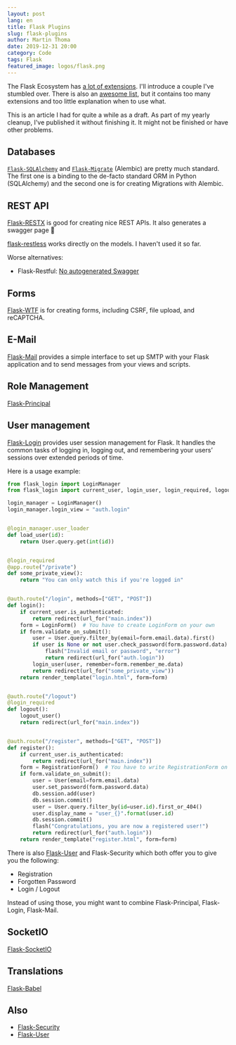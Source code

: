 ```yaml
---
layout: post
lang: en
title: Flask Plugins
slug: flask-plugins
author: Martin Thoma
date: 2019-12-31 20:00
category: Code
tags: Flask
featured_image: logos/flask.png
---
```

The Flask Ecosystem has [a lot of extensions](http://flask.pocoo.org/extensions/).
I'll introduce a couple I've stumbled over. There is also an [awesome list](https://github.com/humiaozuzu/awesome-flask), but it contains too many extensions and too little
explanation when to use what.

<div class="info">This is an article I had for quite a while as a draft. As part of my yearly cleanup, I've published it without finishing it. It might not be finished or have other problems.</div>

## Databases

[`Flask-SQLAlchemy`](https://flask-sqlalchemy.palletsprojects.com/en/2.x/) and
[`Flask-Migrate`](https://flask-migrate.readthedocs.io/en/latest/) (Alembic)
are pretty much standard. The first one is a binding to the de-facto standard
ORM in Python (SQLAlchemy) and the second one is for creating Migrations with
Alembic.


## REST API

[Flask-RESTX](https://flask-restx.readthedocs.io/en/stable/) is good
for creating nice REST APIs. It also generates a swagger page 🙂

[flask-restless](https://flask-restless.readthedocs.io/en/stable/index.html)
works directly on the models. I haven't used it so far.

Worse alternatives:

* Flask-Restful: [No autogenerated Swagger](https://stackoverflow.com/a/41783739/562769)


## Forms

[Flask-WTF](https://flask-wtf.readthedocs.io/en/stable/) is for creating forms,
including CSRF, file upload, and reCAPTCHA.


## E-Mail

[Flask-Mail](https://pythonhosted.org/Flask-Mail/) provides a simple interface
to set up SMTP with your Flask application and to send messages from your views
and scripts.


## Role Management

[Flask-Principal](https://pythonhosted.org/Flask-Principal/)


## User management

[Flask-Login](https://flask-login.readthedocs.io/en/latest/) provides user
session management for Flask. It handles the common tasks of logging in,
logging out, and remembering your users’ sessions over extended periods of
time.

Here is a usage example:

```python
from flask_login import LoginManager
from flask_login import current_user, login_user, login_required, logout_user

login_manager = LoginManager()
login_manager.login_view = "auth.login"


@login_manager.user_loader
def load_user(id):
    return User.query.get(int(id))


@login_required
@app.route("/private")
def some_private_view():
    return "You can only watch this if you're logged in"


@auth.route("/login", methods=["GET", "POST"])
def login():
    if current_user.is_authenticated:
        return redirect(url_for("main.index"))
    form = LoginForm()  # You have to create LoginForm on your own
    if form.validate_on_submit():
        user = User.query.filter_by(email=form.email.data).first()
        if user is None or not user.check_password(form.password.data):
            flash("Invalid email or password", "error")
            return redirect(url_for("auth.login"))
        login_user(user, remember=form.remember_me.data)
        return redirect(url_for("some_private_view"))
    return render_template("login.html", form=form)


@auth.route("/logout")
@login_required
def logout():
    logout_user()
    return redirect(url_for("main.index"))


@auth.route("/register", methods=["GET", "POST"])
def register():
    if current_user.is_authenticated:
        return redirect(url_for("main.index"))
    form = RegistrationForm()  # You have to write RegistrationForm on your own
    if form.validate_on_submit():
        user = User(email=form.email.data)
        user.set_password(form.password.data)
        db.session.add(user)
        db.session.commit()
        user = User.query.filter_by(id=user.id).first_or_404()
        user.display_name = "user_{}".format(user.id)
        db.session.commit()
        flash("Congratulations, you are now a registered user!")
        return redirect(url_for("auth.login"))
    return render_template("register.html", form=form)
```


There is also [Flask-User](https://flask-user.readthedocs.io/en/latest/) and Flask-Security which both offer you to give you
the following:

* Registration
* Forgotten Password
* Login / Logout

Instead of using those, you might want to combine Flask-Principal, Flask-Login,
Flask-Mail.


## SocketIO

[Flask-SocketIO](https://flask-socketio.readthedocs.io/en/latest/)

## Translations

[Flask-Babel](https://pypi.org/project/Flask-Babel/)


## Also

* [Flask-Security](https://pythonhosted.org/Flask-Security/)
* [Flask-User](https://flask-user.readthedocs.io/en/latest/)
